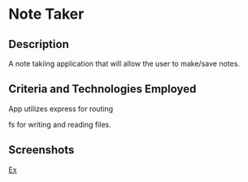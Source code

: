 # Note Taker

## Description

A note takiing application that will allow the user to make/save notes.

## Criteria and Technologies Employed

App utilizes express for routing

fs for writing and reading files.

## Screenshots

[Ex](https://github.com/skylardorn/noter-taker/blob/main/public/assets/images/screenshot.png)